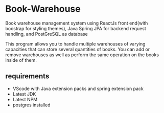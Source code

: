 # Book-Warehouse
Book warehouse management system using ReactJs front end(with boostrap for styling themes), Java Spring JPA for backend request handling, and PostGreSQL as database

This program allows you to handle multiple warehouses of varying capacities that can store several quantities of books. You can add or remove warehouses as well as perform the same operation on the books inside of them.


## requirements
- VScode with Java extension packs and spring extension pack
- Latest JDK
- Latest NPM
- postgres installed
